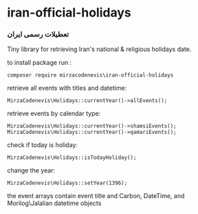 # iran-official-holidays
### تعطیلات رسمی ایران 

Tiny library for retrieving Iran's national & religious holidays date.

to install package run :
```
composer require mirzacodenevis\iran-official-holidays
```
retrieve all events with titles and datetime:
```
MirzaCodenevis\Holidays::currentYear()->allEvents();
```
retrieve events by calendar type:
```
MirzaCodenevis\Holidays::currentYear()->shamsiEvents();
MirzaCodenevis\Holidays::currentYear()->qamariEvents();
```
check if today is holiday:
```
MirzaCodenevis\Holidays::isTodayHoliday();
```
change the year:
```
MirzaCodenevis\Holidays::setYear(1396);
```
the event arrays contain event title and
 Carbon, DateTime, and Morilog\Jalalian datetime objects